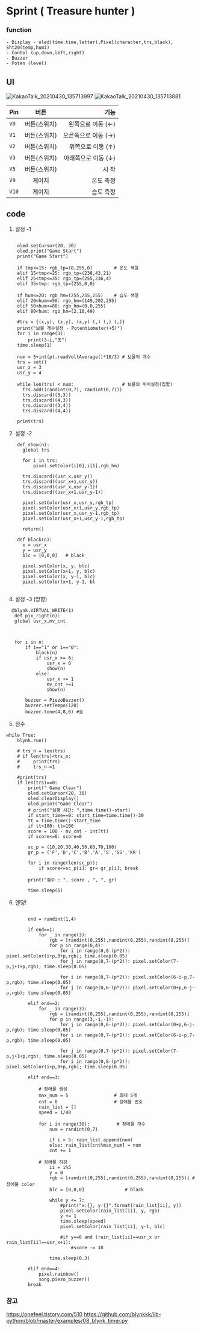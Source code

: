 # Sprint ( Treasure hunter )
 
  
  
  ### function
    - Display - oled(time.time,letter),Pixel(character,trs,black), Sht20(temp,humi) 
    - Contol (up,down,left,right)
    - Buzzer
    - Poten (level)

## UI
![KakaoTalk_20210430_135713997](https://user-images.githubusercontent.com/81665489/116650436-0bb09600-a9bc-11eb-98c9-8f86765368f9.png)
![KakaoTalk_20210430_135713881](https://user-images.githubusercontent.com/81665489/116650433-0a7f6900-a9bc-11eb-8c53-5064a16e51e1.png)

| Pin | 버튼 | 기능 |
|---|:---:|---:|
| `V0` | 버튼(스위치) |왼쪽으로 이동 (←) | 
| `V1` | 버튼(스위치) |오른쪽으로 이동 (→) |
| `V2` | 버튼(스위치) |위쪽으로 이동 (↑) |
| `V3` | 버튼(스위치) |아래쪽으로 이동 (↓) |
| `V5` | 버튼(스위치) | 시 작 |
| `V9` | 게이지 | 온도 측정 | 
| `V10` | 게이지 | 습도 측정 |


## code
1. 설정 -1
```

    oled.setCursor(20, 30)
    oled.print("Game Start") 
    print("Game Start")

    if tmp<=15: rgb_tp=(0,255,0)        # 온도 색깔
    elif 15<tmp<=25: rgb_tp=(238,43,21)
    elif 25<tmp<=35: rgb_tp=(255,236,4)
    elif 35<tmp: rgb_tp=(255,0,0)

    if hum<=20: rgb_hm=(255,255,255)    # 습도 색깔
    elif 20<hum<=50: rgb_hm=(149,202,255)
    elif 50<hum<=80: rgb_hm=(0,0,255)
    elif 80<hum: rgb_hm=(2,10,49)

    #trs = {(x,y), (x,y), (x,y) (,) (,) (,)}
    print("보물 개수설정 - Potentiometer(+5)")
    for i in range(3):
        print(3-i,"초")
    time.sleep(1)

    num = 5+int(pt.readVoltAverage()*10/3) # 보물의 개수 
    trs = set()
    usr_x = 3
    usr_y = 4

    while len(trs) < num:                  # 보물의 위치설정(집합)
      trs.add((randint(0,7), randint(0,7)))
      trs.discard((3,3))
      trs.discard((4,3))
      trs.discard((3,4))
      trs.discard((4,4))

    print(trs)
```



2. 설정 -2
```
    def show(n):
      global trs
  
      for i in trs:
          pixel.setColor(i[0],i[1],rgb_hm)
      
      trs.discard((usr_x,usr_y))
      trs.discard((usr_x+1,usr_y))
      trs.discard((usr_x,usr_y-1))
      trs.discard((usr_x+1,usr_y-1))
      
      pixel.setColor(usr_x,usr_y,rgb_tp)
      pixel.setColor(usr_x+1,usr_y,rgb_tp)
      pixel.setColor(usr_x,usr_y-1,rgb_tp)
      pixel.setColor(usr_x+1,usr_y-1,rgb_tp)
  
      return()
    
    def black(n):
      x = usr_x
      y = usr_y
      blc = [0,0,0]   # black
      
      pixel.setColor(x, y, blc)
      pixel.setColor(x+1, y, blc)
      pixel.setColor(x, y-1, blc)
      pixel.setColor(x+1, y-1, bl
    
```

4.  설정  -3 (방향)
 ```  
   @blynk.VIRTUAL_WRITE(1)
    def pix_right(n):
    global usr_x,mv_cnt
   
    
    
    for i in n:
        if i=="1" or i=="0":
            black(n)
            if usr_x >= 6:
                usr_x = 6
                show(n)
            else:
                usr_x += 1
                mv_cnt +=1
                show(n)

        buzzer = PiezoBuzzer()
        buzzer.setTempo(120)
        buzzer.tone(4,8,6) #솔

```
5. 점수
```
while True:
    blynk.run()

    # trs_n = len(trs)
    # if len(trs)<trs_n:
    #     print(trs)
    #     trs_n-=1

    #print(trs)
    if len(trs)==0:
        print(" Game Clear")
        oled.setCursor(20, 30)
        oled.clearDisplay()
        oled.print("Game Clear")
        # print("실행 시간: ",time.time()-start)
        if start_time==0: start_time=time.time()-30
        tt = time.time()-start_time
        if tt>100: tt=100
        score = 100 - mv_cnt - int(tt)
        if score<=0: score=0
        
        sc_p = (10,20,30,40,50,60,70,100)
        gr_p = ('F','D','C','B','A','S','SS','KR')

        for i in range(len(sc_p)): 
            if score<=sc_p[i]: gr= gr_p[i]; break
        
        print("점수 : ", score , ", ", gr)
        
        time.sleep(5)
```
6. 엔딩!
```

        end = randint(1,4)

        if end==1:
            for _ in range(3):
                rgb = [randint(0,255),randint(0,255),randint(0,255)]
                for p in range(0,4):
                    for i in range(0,8-(p*2)): pixel.setColor(i+p,0+p,rgb); time.sleep(0.05)
                    for j in range(0,7-(p*2)): pixel.setColor(7-p,j+1+p,rgb); time.sleep(0.05)

                    for i in range(0,7-(p*2)): pixel.setColor(6-i-p,7-p,rgb); time.sleep(0.05)
                    for j in range(0,6-(p*2)): pixel.setColor(0+p,6-j-p,rgb); time.sleep(0.05)
            
        elif end==2:
            for _ in range(3):
                rgb = [randint(0,255),randint(0,255),randint(0,255)]
                for p in range(3,-1,-1):
                    for j in range(0,6-(p*2)): pixel.setColor(0+p,6-j-p,rgb); time.sleep(0.05)
                    for i in range(0,7-(p*2)): pixel.setColor(6-i-p,7-p,rgb); time.sleep(0.05)
                    
                    for j in range(0,7-(p*2)): pixel.setColor(7-p,j+1+p,rgb); time.sleep(0.05)
                    for i in range(0,8-(p*2)): pixel.setColor(i+p,0+p,rgb); time.sleep(0.05)

        elif end==3:

            # 장애물 생성
            max_num = 5                 # 최대 5개
            cnt = 0                     # 장애물 번호
            rain_list = []
            speed = 1/40

            for i in range(30):          # 장애물 개수
                num = randint(0,7)

                if i < 5: rain_list.append(num)
                else: rain_list[cnt%max_num] = num
                cnt += 1            
                                    
            # 장애물 하강                            
                ii = i%5
                y = 0
                rgb = [randint(0,255),randint(0,255),randint(0,255)] # 장애물 color
                blc = [0,0,0]               # black

                while y <= 7:
                    #print("x:{}, y:{}".format(rain_list[ii], y))
                    pixel.setColor(rain_list[ii], y, rgb)
                    y += 1
                    time.sleep(speed)
                    pixel.setColor(rain_list[ii], y-1, blc)

                    #if y==6 and (rain_list[ii]==usr_x or rain_list[ii]==usr_x+1):
                        #score -= 10

                time.sleep(0.3)

        elif end==4:
            pixel.rainbow()
            song.piezo_buzzer()
        break

```
    
### 참고
https://onefeel.tistory.com/510
https://github.com/blynkkk/lib-python/blob/master/examples/08_blynk_timer.py

 
